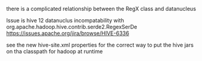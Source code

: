 there is a complicated relationship between the RegX class and datanucleus

Issue is hive 12 datanuclus incompatability with org.apache.hadoop.hive.contrib.serde2.RegexSerDe
https://issues.apache.org/jira/browse/HIVE-6336

see the new hive-site.xml properties for the correct way to put the hive jars on tha classpath for
hadoop at runtime